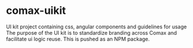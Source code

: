 # comax-uikit
UI kit project containing css, angular components and guidelines for usage
The purpose of the UI kit is to standardize branding across Comax and facilitate ui logic reuse. This is pushed as an NPM package.
